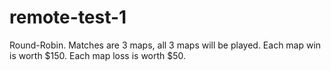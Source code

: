 # remote-test-1

Round-Robin.
Matches are 3 maps, all 3 maps will be played.
Each map win is worth $150.
Each map loss is worth $50.
